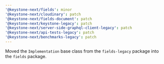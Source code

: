 ```yaml
---
'@keystone-next/fields': minor
'@keystone-next/cloudinary': patch
'@keystone-next/fields-document': patch
'@keystone-next/keystone-legacy': patch
'@keystone-next/server-side-graphql-client-legacy': patch
'@keystone-next/api-tests-legacy': patch
'@keystone-next/benchmarks-legacy': patch
---
```


Moved the `Implementation` base class from the `fields-legacy` package into the `fields` package.
